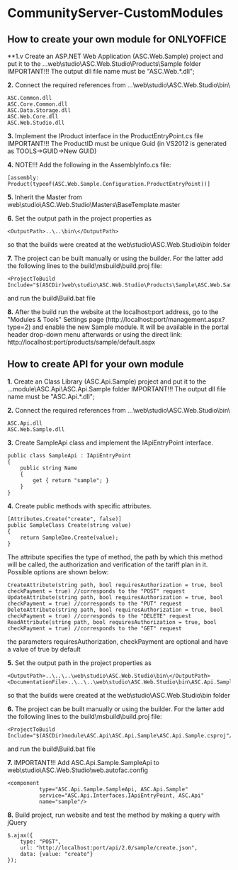 # CommunityServer-CustomModules

## How to create your own module for ONLYOFFICE

**1.v Create an ASP.NET Web Application (ASC.Web.Sample) project
and put it to the ...web\studio\ASC.Web.Studio\Products\Sample folder
IMPORTANT!!! The output dll file name must be "ASC.Web.*.dll";

**2.** Connect the required references from ...\web\studio\ASC.Web.Studio\bin\
```
ASC.Common.dll
ASC.Core.Common.dll
ASC.Data.Storage.dll
ASC.Web.Core.dll
ASC.Web.Studio.dll
```

**3.** Implement the IProduct interface in the ProductEntryPoint.cs file
IMPORTANT!!! The ProductID must be unique Guid (in VS2012 is generated as TOOLS->GUID->New GUID)

**4.** NOTE!!! Add the following in the AssemblyInfo.cs file:
```
[assembly: Product(typeof(ASC.Web.Sample.Configuration.ProductEntryPoint))]
```

**5.** Inherit the Master from web\studio\ASC.Web.Studio\Masters\BaseTemplate.master

**6.** Set the output path in the project properties as
```
<OutputPath>..\..\bin\</OutputPath>
```
so that the builds were created at the web\studio\ASC.Web.Studio\bin folder

**7.** The project can be built manually or using the builder.
For the latter add the following lines to the build\msbuild\build.proj file:
```
<ProjectToBuild Include="$(ASCDir)web\studio\ASC.Web.Studio\Products\Sample\ASC.Web.Sample.csproj"/>
```
and run the build\Build.bat file

**8.** After the build run the website at the localhost:port address,
go to the "Modules & Tools" Settings page (http://localhost:port/management.aspx?type=2)
and enable the new Sample module.
It will be available in the portal header drop-down menu afterwards
or using the direct link: http://localhost:port/products/sample/default.aspx

## How to create API for your own module

**1.** Create an Class Library (ASC.Api.Sample) project
and put it to the ...module\ASC.Api\ASC.Api.Sample folder
IMPORTANT!!! The output dll file name must be "ASC.Api.*.dll";

**2.** Connect the required references from ...\web\studio\ASC.Web.Studio\bin\
```
ASC.Api.dll
ASC.Web.Sample.dll
```

**3.** Create SampleApi class and implement the IApiEntryPoint interface.
```
public class SampleApi : IApiEntryPoint
{
	public string Name
	{
		get { return "sample"; }
	}
}
```

**4.** Create public methods with specific attributes.
```
[Attributes.Create("create", false)]
public SampleClass Create(string value)
{
	return SampleDao.Create(value);
}
```
The attribute specifies the type of method, the path by which this method will be called, the authorization and verification of the tariff plan in it.
Possible options are shown below:
```
CreateAttribute(string path, bool requiresAuthorization = true, bool checkPayment = true) //corresponds to the "POST" request
UpdateAttribute(string path, bool requiresAuthorization = true, bool checkPayment = true) //corresponds to the "PUT" request
DeleteAttribute(string path, bool requiresAuthorization = true, bool checkPayment = true) //corresponds to the "DELETE" request
ReadAttribute(string path, bool requiresAuthorization = true, bool checkPayment = true) //corresponds to the "GET" request
```
the parameters requiresAuthorization, checkPayment are optional and have a value of true by default

**5.** Set the output path in the project properties as
```
<OutputPath>..\..\..\web\studio\ASC.Web.Studio\bin\</OutputPath>
<DocumentationFile>..\..\..\web\studio\ASC.Web.Studio\bin\ASC.Api.Sample.XML</DocumentationFile>
```
so that the builds were created at the web\studio\ASC.Web.Studio\bin folder

**6.** The project can be built manually or using the builder.
For the latter add the following lines to the build\msbuild\build.proj file:
```
<ProjectToBuild Include="$(ASCDir)module\ASC.Api\ASC.Api.Sample\ASC.Api.Sample.csproj"/>
```
and run the build\Build.bat file

**7.** IMPORTANT!!! Add ASC.Api.Sample.SampleApi to web\studio\ASC.Web.Studio\web.autofac.config
```
<component
		  type="ASC.Api.Sample.SampleApi, ASC.Api.Sample"
		  service="ASC.Api.Interfaces.IApiEntryPoint, ASC.Api"
		  name="sample"/>
```

**8.** Build project, run website and test the method by making a query with jQuery
```
$.ajax({
	type: "POST",
	url: "http://localhost:port/api/2.0/sample/create.json",
	data: {value: "create"}
});
```